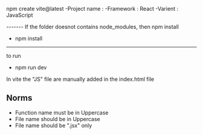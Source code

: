 npm create vite@latest
-Project name :
-Framework : React
-Varient : JavaScript

------- If the folder doesnot contains node_modules,
then npm install
- npm install
-----------------------------------------------------------

to run 
- npm run dev


In vite the "JS" file are manually added in the index.html file 
    <script type="module" src="/src/main.jsx"></script>


## Norms
- Function name must be in Uppercase
- File name should be in Uppercase
- File name should be ".jsx" only